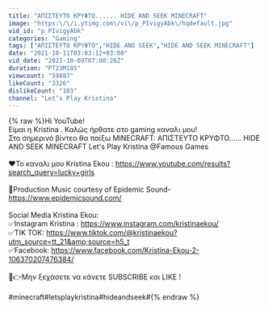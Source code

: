 ```yaml
---
title: "ΑΠΙΣΤΕΥΤΟ ΚΡΥΦΤΟ...... HIDE AND SEEK MINECRAFT"
image: "https:\/\/i.ytimg.com\/vi\/p_PIvigyAbk\/hqdefault.jpg"
vid_id: "p_PIvigyAbk"
categories: "Gaming"
tags: ["ΑΠΙΣΤΕΥΤΟ ΚΡΥΦΤΟ","HIDE AND SEEK","HIDE AND SEEK MINECRAFT"]
date: "2021-10-11T03:03:12+03:00"
vid_date: "2021-10-09T07:00:26Z"
duration: "PT23M18S"
viewcount: "59887"
likeCount: "3326"
dislikeCount: "103"
channel: "Let’s Play Kristina"
---
```

{% raw %}Hi YouTube!<br />Είμαι η Kristina . Καλώς ήρθατε στο gaming καναλι μου!<br />Στο σημερινό βίντεο θα παίξω MINECRAFT: ΑΠΙΣΤΕΥΤΟ ΚΡΥΦΤΟ...... HIDE AND SEEK MINECRAFT Let's Play Kristina @Famous Games <br /><br />❤️Το καναλι μου  Kristina Ekou : <a rel="nofollow" target="blank" href="https://www.youtube.com/results?search_query=lucky+girls">https://www.youtube.com/results?search_query=lucky+girls</a><br /><br />🎵Production Music courtesy of Epidemic Sound-<a rel="nofollow" target="blank" href="https://www.epidemicsound.com/">https://www.epidemicsound.com/</a><br /><br />Social Media Kristina Ekou:<br />✅Instagram Kristina : <a rel="nofollow" target="blank" href="https://www.instagram.com/kristinaekou/">https://www.instagram.com/kristinaekou/</a><br />✅ΤΙΚ ΤΟΚ:  <a rel="nofollow" target="blank" href="https://www.tiktok.com/@kristinaekou?utm_source=tt_21&amp;source=h5_t">https://www.tiktok.com/@kristinaekou?utm_source=tt_21&amp;source=h5_t</a><br />✅Facebook: <a rel="nofollow" target="blank" href="https://www.facebook.com/Kristina-Ekou-2-106370207476384/">https://www.facebook.com/Kristina-Ekou-2-106370207476384/</a><br /><br />💎👉Μην ξεχάσετε να κάνετε SUBSCRIBE και LIKE !<br /><br />#minecraft#letsplaykristina#hideandseek#{% endraw %}
